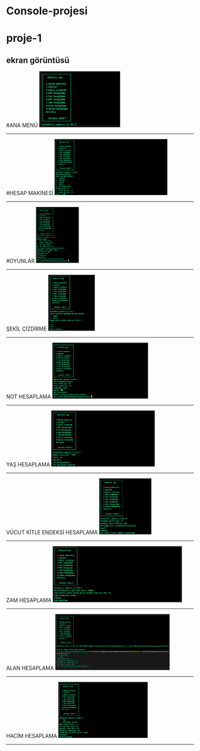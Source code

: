 # Console-projesi
# proje-1
## ekran görüntüsü

#ANA MENÜ
<img height="150" src="resim/resim1.png">
********************************************
#HESAP MAKİNESİ
<img height="150" src="resim/resimA.png">
********************************************
#OYUNLAR
<img height="150" src="resim/resimB.png">
********************************************
ŞEKİL ÇİZDİRME
<img height="150" src="resim/resimC.png">
********************************************
NOT HESAPLAMA
<img height="150" src="resim/resimD.png">
********************************************
YAŞ HESAPLAMA
<img height="150" src="resim/resimE.png">
********************************************
VÜCUT KİTLE ENDEKSİ HESAPLAMA
<img height="150" src="resim/resimF.png">
********************************************
ZAM HESAPLAMA
<img height="150" src="resim/resimG.png">
********************************************
ALAN HESAPLAMA
<img height="150" src="resim/resimH.png">
*******************************************
HACİM HESAPLAMA
<img height="150" src="resim/resimI.png">
*******************************************